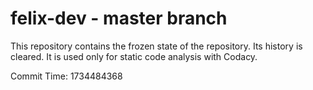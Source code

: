 # felix-dev - master branch

This repository contains the frozen state of the repository.
Its history is cleared. It is used only for static code
analysis with Codacy.

Commit Time: 1734484368